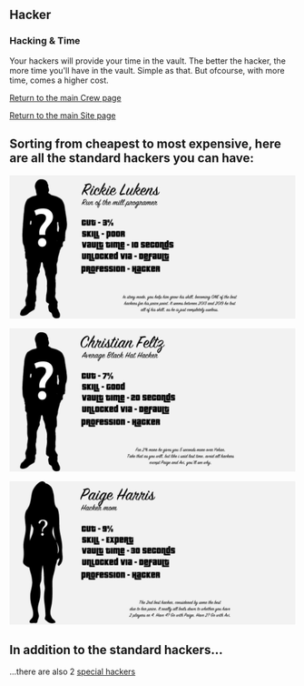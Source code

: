 ## Hacker

### Hacking & Time

Your hackers will provide your time in the vault. The better the hacker, the more time you'll have in the vault. Simple as that. But ofcourse, with more time, comes a higher cost.

[Return to the main Crew page](https://reddey.github.io/dchelp/crew)

[Return to the main Site page](https://reddey.github.io/dchelp/)

## Sorting from cheapest to most expensive, here are all the standard hackers you can have:

![Rickie Lukens](https://github.com/Reddey/dchelp/blob/master/crew/hacker/Rickie_Lukens.png?raw=true)

![Christian Feltz](https://github.com/Reddey/dchelp/blob/master/crew/hacker/Christian_Feltz.png?raw=true)

![Paige Harris](https://github.com/Reddey/dchelp/blob/master/crew/hacker/Paige_Harris.png?raw=true)

## In addition to the standard hackers...

...there are also 2 [special hackers](https://reddey.github.io/dchelp/crew/special)
